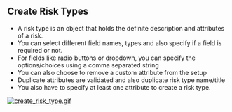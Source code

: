 ## Create Risk Types

* A risk type is an object that holds the definite description and attributes of a risk. 
* You can select different field names, types and also specify if a field is required or not.
* For fields like radio buttons or dropdown, you can specify the options/choices using a comma separated string
* You can also choose to remove a custom attribute from the setup
* Duplicate attributes are validated and also duplicate risk type name/title
* You also have to specify at least one attribute to create a risk type.

[![create_risk_type.gif](https://s3.gifyu.com/images/create_risk_type.gif)](https://gifyu.com/image/9yoZ)